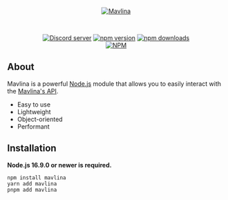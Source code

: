 <div align="center">
	<br/>
	<p>
    <a href="https://mavlina-api.sazgal.repl.co/"><img src="https://images-ext-1.discordapp.net/external/RUpxoXQFufqZ1zj-7k1dwBW10DlyOxfmUAdlNMnHTQc/%3Fsize%3D2048/https/cdn.discordapp.com/avatars/893227445489127444/4a38b1d21fa9fe04fcb9b467ab5dfbcd.png?width=100&height=100"  alt="Mavlina" /></a>
    </p>
    <br/>
    
<p>
    
<a href="https://discord.gg/KCfmGuM27e"><img src="https://img.shields.io/discord/810116763639087124?color=5865F2&logo=discord&logoColor=white" alt="Discord server" /></a>
		<a href="https://www.npmjs.com/package/mavlina"><img src="https://img.shields.io/npm/v/mavlina.svg?maxAge=3600" alt="npm version" /></a>
		<a href="https://www.npmjs.com/package/mavlina"><img src="https://img.shields.io/npm/dt/mavlina.svg?maxAge=3600" alt="npm downloads" /></a>
        <br/>
        [![NPM](https://nodei.co/npm/mavlina.png)](https://nodei.co/npm/mavlina/)
	</p>

</div>


## About

Mavlina is a powerful [Node.js](https://nodejs.org) module that allows you to easily interact with the
[Mavlina's API](https://discord.com/developers/docs/intro).

- Easy to use
- Lightweight
- Object-oriented
- Performant

## Installation

**Node.js 16.9.0 or newer is required.**

```sh-session
npm install mavlina
yarn add mavlina
pnpm add mavlina
```
